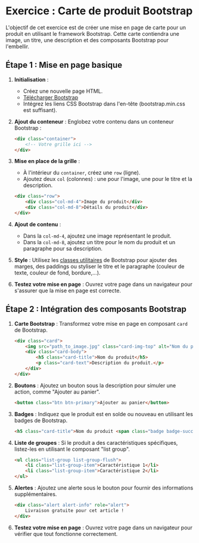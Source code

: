# Exercice : Carte de produit Bootstrap

L'objectif de cet exercice est de créer une mise en page de carte pour un produit en utilisant le framework Bootstrap. Cette carte contiendra une image, un titre, une description et des composants Bootstrap pour l'embellir.

## Étape 1 : Mise en page basique

1. **Initialisation** :
    - Créez une nouvelle page HTML.
    - [Télécharger Bootstrap](https://github.com/twbs/bootstrap/releases/download/v5.3.2/bootstrap-5.3.2-dist.zip)
    - Intégrez les liens CSS Bootstrap dans l'en-tête (bootstrap.min.css est suffisant).

2. **Ajout du conteneur** :
    Englobez votre contenu dans un conteneur Bootstrap :
    ```html
    <div class="container">
        <!-- Votre grille ici -->
    </div>
    ```

3. **Mise en place de la grille** :
    - À l'intérieur du `container`, créez une `row` (ligne).
    - Ajoutez deux `col` (colonnes) : une pour l'image, une pour le titre et la description.
    ```html
    <div class="row">
        <div class="col-md-4">Image du produit</div>
        <div class="col-md-8">Détails du produit</div>
    </div>
    ```

4. **Ajout de contenu** :
    - Dans la `col-md-4`, ajoutez une image représentant le produit.
    - Dans la `col-md-8`, ajoutez un titre pour le nom du produit et un paragraphe pour sa description.

5. **Style** :
    Utilisez les [classes utilitaires](https://getbootstrap.com/docs/5.3/utilities/background/) de Bootstrap pour ajouter des marges, des paddings ou styliser le titre et le paragraphe (couleur de texte, couleur de fond, bordure,...).

6. **Testez votre mise en page** :
    Ouvrez votre page dans un navigateur pour s'assurer que la mise en page est correcte.

## Étape 2 : Intégration des composants Bootstrap

1. **Carte Bootstrap** :
    Transformez votre mise en page en composant `card` de Bootstrap.
    ```html
    <div class="card">
        <img src="path_to_image.jpg" class="card-img-top" alt="Nom du produit">
        <div class="card-body">
            <h5 class="card-title">Nom du produit</h5>
            <p class="card-text">Description du produit.</p>
        </div>
    </div>
    ```

2. **Boutons** :
    Ajoutez un bouton sous la description pour simuler une action, comme "Ajouter au panier".
    ```html
    <button class="btn btn-primary">Ajouter au panier</button>
    ```

3. **Badges** :
    Indiquez que le produit est en solde ou nouveau en utilisant les badges de Bootstrap.
    ```html
    <h5 class="card-title">Nom du produit <span class="badge badge-success">Nouveau</span></h5>
    ```

4. **Liste de groupes** :
    Si le produit a des caractéristiques spécifiques, listez-les en utilisant le composant "list group".
    ```html
    <ul class="list-group list-group-flush">
        <li class="list-group-item">Caractéristique 1</li>
        <li class="list-group-item">Caractéristique 2</li>
    </ul>
    ```

5. **Alertes** :
    Ajoutez une alerte sous le bouton pour fournir des informations supplémentaires.
    ```html
    <div class="alert alert-info" role="alert">
        Livraison gratuite pour cet article !
    </div>
    ```

6. **Testez votre mise en page** :
    Ouvrez votre page dans un navigateur pour vérifier que tout fonctionne correctement.
